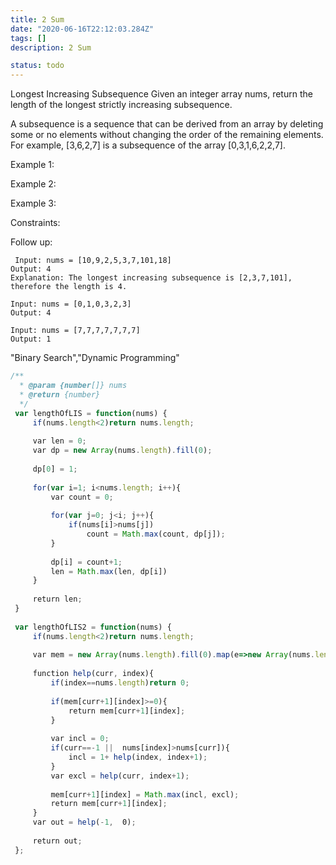 ```yaml
---
title: 2 Sum
date: "2020-06-16T22:12:03.284Z"
tags: []
description: 2 Sum

status: todo
---
```


Longest Increasing Subsequence
Given an integer array nums, return the length of the longest strictly increasing subsequence.

A subsequence is a sequence that can be derived from an array by deleting some or no elements without changing the order of the remaining elements. For example, [3,6,2,7] is a subsequence of the array [0,3,1,6,2,2,7].



Example 1:

Example 2:

Example 3:



Constraints:



Follow up:

```
 Input: nums = [10,9,2,5,3,7,101,18]
Output: 4
Explanation: The longest increasing subsequence is [2,3,7,101], therefore the length is 4.

```

```
Input: nums = [0,1,0,3,2,3]
Output: 4

```

```
Input: nums = [7,7,7,7,7,7,7]
Output: 1

```

"Binary Search","Dynamic Programming"

```javascript
/**
  * @param {number[]} nums
  * @return {number}
  */
 var lengthOfLIS = function(nums) {
     if(nums.length<2)return nums.length;
     
     var len = 0;
     var dp = new Array(nums.length).fill(0);
 ​
     dp[0] = 1;
     
     for(var i=1; i<nums.length; i++){
         var count = 0;
         
         for(var j=0; j<i; j++){
             if(nums[i]>nums[j])
                 count = Math.max(count, dp[j]);
         }
         
         dp[i] = count+1;
         len = Math.max(len, dp[i])
     }
     
     return len;
 }
     
 var lengthOfLIS2 = function(nums) {
     if(nums.length<2)return nums.length;
     
     var mem = new Array(nums.length).fill(0).map(e=>new Array(nums.length).fill(-1));
     
     function help(curr, index){
         if(index==nums.length)return 0;
         
         if(mem[curr+1][index]>=0){
             return mem[curr+1][index];
         }
         
         var incl = 0;
         if(curr==-1 ||  nums[index]>nums[curr]){
             incl = 1+ help(index, index+1);
         }
         var excl = help(curr, index+1);
         
         mem[curr+1][index] = Math.max(incl, excl);
         return mem[curr+1][index];
     }
     var out = help(-1,  0);
     
     return out;
 };
 ​
```
